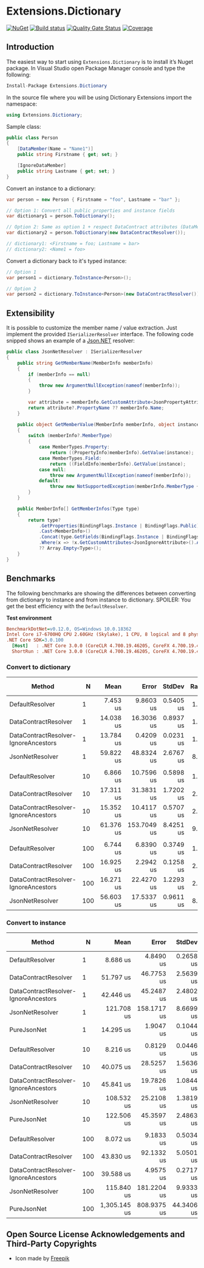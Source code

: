 # Extensions.Dictionary

[![NuGet](https://img.shields.io/nuget/v/Extensions.Dictionary.svg)](https://www.nuget.org/packages/Extensions.Dictionary)
[![Build status](https://ci.appveyor.com/api/projects/status/o8eyfg4065t5qii9/branch/master?svg=true)](https://ci.appveyor.com/project/SiberaIndustries/extensions-dictionary/branch/master)
[![Quality Gate Status](https://sonarcloud.io/api/project_badges/measure?project=SiberaIndustries_Extensions.Dictionary&metric=alert_status)](https://sonarcloud.io/dashboard?id=SiberaIndustries_Extensions.Dictionary)
[![Coverage](https://sonarcloud.io/api/project_badges/measure?project=SiberaIndustries_Extensions.Dictionary&metric=coverage)](https://sonarcloud.io/dashboard?id=SiberaIndustries_Extensions.Dictionary)

## Introduction

The easiest way to start using `Extensions.Dictionary` is to install it’s Nuget package. In Visual Studio open Package Manager console and type the following:

```cs
Install-Package Extensions.Dictionary
```

In the source file where you will be using Dictionary Extensions import the namespace:

```cs
using Extensions.Dictionary;
```

Sample class:

```cs
public class Person
{
    [DataMember(Name = "Name1")]
    public string Firstname { get; set; }

    [IgnoreDataMember]
    public string Lastname { get; set; }
}
```

Convert an instance to a dictionary:

```cs
var person = new Person { Firstname = "foo", Lastname = "bar" };

// Option 1: Convert all public properties and instance fields
var dictionary1 = person.ToDictionary(); 

// Option 2: Same as option 1 + respect DataContract attributes (DataMember / IgnoreDataMember)
var dictionary2 = person.ToDictionary(new DataContractResolver());

// dictionary1: <Firstname = foo; Lastname = bar>
// dictionary2: <Name1 = foo>
```

Convert a dictionary back to it's typed instance:

```cs
// Option 1
var person1 = dictionary.ToInstance<Person>();

// Option 2
var person2 = dictionary.ToInstance<Person>(new DataContractResolver());
```

## Extensibility

It is possible to customize the member name / value extraction. Just implement the provided `ISerializerResolver` interface. The following code snipped shows an example of a [Json.NET](https://www.newtonsoft.com/json) resolver:

```cs
public class JsonNetResolver : ISerializerResolver
{
    public string GetMemberName(MemberInfo memberInfo)
    {
        if (memberInfo == null)
        {
            throw new ArgumentNullException(nameof(memberInfo));
        }

        var attribute = memberInfo.GetCustomAttribute<JsonPropertyAttribute>();
        return attribute?.PropertyName ?? memberInfo.Name;
    }

    public object GetMemberValue(MemberInfo memberInfo, object instance)
    {
        switch (memberInfo?.MemberType)
        {
            case MemberTypes.Property:
                return ((PropertyInfo)memberInfo).GetValue(instance);
            case MemberTypes.Field:
                return ((FieldInfo)memberInfo).GetValue(instance);
            case null:
                throw new ArgumentNullException(nameof(memberInfo));
            default:
                throw new NotSupportedException(memberInfo.MemberType + " not supported.");
        }
    }

    public MemberInfo[] GetMemberInfos(Type type)
    {
        return type?
            .GetProperties(BindingFlags.Instance | BindingFlags.Public)
            .Cast<MemberInfo>()
            .Concat(type.GetFields(BindingFlags.Instance | BindingFlags.Public))
            .Where(x => !x.GetCustomAttributes<JsonIgnoreAttribute>().Any())
            ?? Array.Empty<Type>();
    }
}
```

## Benchmarks

The following benchmarks are showing the differences between converting from dictionary to instance and from instance to dictionary. SPOILER: You get the best efficiency with the `DefaultResolver`.

**Test environment**

``` ini
BenchmarkDotNet=v0.12.0, OS=Windows 10.0.18362
Intel Core i7-6700HQ CPU 2.60GHz (Skylake), 1 CPU, 8 logical and 8 physical cores
.NET Core SDK=3.0.100
  [Host]   : .NET Core 3.0.0 (CoreCLR 4.700.19.46205, CoreFX 4.700.19.46214), X64 RyuJIT
  ShortRun : .NET Core 3.0.0 (CoreCLR 4.700.19.46205, CoreFX 4.700.19.46214), X64 RyuJIT 
```

### Convert to dictionary

|                              Method |   N |      Mean |       Error |    StdDev | Ratio | RatioSD | Rank |  Gen 0 | Gen 1 | Gen 2 | Allocated |
|------------------------------------ |---- |----------:|------------:|----------:|------:|--------:|-----:|-------:|------:|------:|----------:|
|                     DefaultResolver |   1 |  7.453 us |   9.8603 us | 0.5405 us |  1.00 |    0.00 |    1 | 0.5798 |     - |     - |   1.81 KB |
|                DataContractResolver |   1 | 14.038 us |  16.3036 us | 0.8937 us |  1.89 |    0.20 |    3 | 0.9918 |     - |     - |   3.07 KB |
| DataContractResolver-IgnoreAncestors |   1 | 13.784 us |   0.4209 us | 0.0231 us |  1.86 |    0.13 |    2 | 0.9918 |     - |     - |   3.07 KB |
|                     JsonNetResolver |   1 | 59.822 us |  48.8324 us | 2.6767 us |  8.05 |    0.64 |    4 | 5.8594 |     - |     - |     18 KB |
|                                     |     |           |             |           |       |         |      |        |       |       |           |
|                     DefaultResolver |  10 |  6.866 us |  10.7596 us | 0.5898 us |  1.00 |    0.00 |    1 | 0.5875 |     - |     - |   1.81 KB |
|                DataContractResolver |  10 | 17.311 us |  31.3831 us | 1.7202 us |  2.53 |    0.28 |    3 | 0.9918 |     - |     - |   3.07 KB |
| DataContractResolver-IgnoreAncestors |  10 | 15.352 us |  10.4117 us | 0.5707 us |  2.24 |    0.12 |    2 | 0.9918 |     - |     - |   3.07 KB |
|                     JsonNetResolver |  10 | 61.376 us | 153.7049 us | 8.4251 us |  9.02 |    1.80 |    4 | 5.8594 |     - |     - |     18 KB |
|                                     |     |           |             |           |       |         |      |        |       |       |           |
|                     DefaultResolver | 100 |  6.744 us |   6.8390 us | 0.3749 us |  1.00 |    0.00 |    1 | 0.5875 |     - |     - |   1.81 KB |
|                DataContractResolver | 100 | 16.925 us |   2.2942 us | 0.1258 us |  2.52 |    0.15 |    3 | 0.9766 |     - |     - |   3.07 KB |
| DataContractResolver-IgnoreAncestors | 100 | 16.271 us |  22.4270 us | 1.2293 us |  2.41 |    0.12 |    2 | 0.9918 |     - |     - |   3.07 KB |
|                     JsonNetResolver | 100 | 56.603 us |  17.5337 us | 0.9611 us |  8.41 |    0.36 |    4 | 5.8594 |     - |     - |     18 KB |

### Convert to instance

|                              Method |   N |         Mean |       Error |     StdDev |  Ratio | RatioSD | Rank |   Gen 0 | Gen 1 | Gen 2 | Allocated |
|------------------------------------ |---- |-------------:|------------:|-----------:|-------:|--------:|-----:|--------:|------:|------:|----------:|
|                     DefaultResolver |   1 |     8.686 us |   4.8490 us |  0.2658 us |   1.00 |    0.00 |    1 |  0.6104 |     - |     - |   1.88 KB |
|                DataContractResolver |   1 |    51.797 us |  46.7753 us |  2.5639 us |   5.97 |    0.41 |    4 |  3.2349 |     - |     - |   9.98 KB |
| DataContractResolver-IgnoreAncestors |   1 |    42.446 us |  45.2487 us |  2.4802 us |   4.89 |    0.21 |    3 |  3.2349 |     - |     - |   9.98 KB |
|                     JsonNetResolver |   1 |   121.708 us | 158.1717 us |  8.6699 us |  14.00 |    0.61 |    5 | 14.1602 |     - |     - |   43.7 KB |
|                         PureJsonNet |   1 |    14.295 us |   1.9047 us |  0.1044 us |   1.65 |    0.04 |    2 |  2.3041 |     - |     - |    7.1 KB |
|                                     |     |              |             |            |        |         |      |         |       |       |           |
|                     DefaultResolver |  10 |     8.216 us |   0.8129 us |  0.0446 us |   1.00 |    0.00 |    1 |  0.6104 |     - |     - |   1.88 KB |
|                DataContractResolver |  10 |    40.075 us |  28.5257 us |  1.5636 us |   4.88 |    0.17 |    2 |  3.2349 |     - |     - |   9.98 KB |
| DataContractResolver-IgnoreAncestors |  10 |    45.841 us |  19.7826 us |  1.0844 us |   5.58 |    0.16 |    3 |  3.2349 |     - |     - |   9.98 KB |
|                     JsonNetResolver |  10 |   108.532 us |  25.2108 us |  1.3819 us |  13.21 |    0.24 |    4 | 14.1602 |     - |     - |   43.7 KB |
|                         PureJsonNet |  10 |   122.506 us |  45.3597 us |  2.4863 us |  14.91 |    0.24 |    5 | 10.4980 |     - |     - |  32.43 KB |
|                                     |     |              |             |            |        |         |      |         |       |       |           |
|                     DefaultResolver | 100 |     8.072 us |   9.1833 us |  0.5034 us |   1.00 |    0.00 |    1 |  0.6104 |     - |     - |   1.88 KB |
|                DataContractResolver | 100 |    43.830 us |  92.1332 us |  5.0501 us |   5.47 |    0.94 |    3 |  3.2349 |     - |     - |   9.98 KB |
| DataContractResolver-IgnoreAncestors | 100 |    39.588 us |   4.9575 us |  0.2717 us |   4.92 |    0.31 |    2 |  3.2349 |     - |     - |   9.98 KB |
|                     JsonNetResolver | 100 |   115.840 us | 181.2204 us |  9.9333 us |  14.44 |    2.20 |    4 | 14.1602 |     - |     - |   43.7 KB |
|                         PureJsonNet | 100 | 1,305.145 us | 808.9375 us | 44.3406 us | 162.27 |   14.66 |    5 | 85.9375 |     - |     - | 266.69 KB |

## Open Source License Acknowledgements and Third-Party Copyrights

- Icon made by [Freepik](https://www.flaticon.com/authors/freepik)
